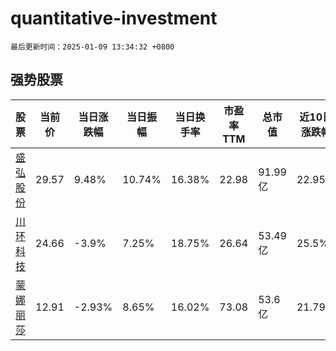 # quantitative-investment

`最后更新时间：2025-01-09 13:34:32 +0800`

## 强势股票

|股票|当前价|当日涨跌幅|当日振幅|当日换手率|市盈率TTM|总市值|近10日涨跌幅|
|----|----|----|----|----|----|----|----|
|[盛弘股份](https://xueqiu.com/S/SZ300693)|29.57|9.48%|10.74%|16.38%|22.98|91.99亿|22.95%|
|[川环科技](https://xueqiu.com/S/SZ300547)|24.66|-3.9%|7.25%|18.75%|26.64|53.49亿|25.5%|
|[蒙娜丽莎](https://xueqiu.com/S/SZ002918)|12.91|-2.93%|8.65%|16.02%|73.08|53.6亿|21.79%|
